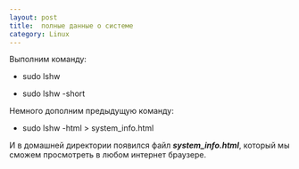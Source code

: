 ```yaml
---
layout: post
title:  полные данные о системе
category: Linux
---
```


Выполним команду:

* sudo lshw

* sudo lshw -short

Немного дополним предыдущую команду:

* sudo lshw -html > system_info.html

И в домашней директории появился файл ***system_info.html***,
который мы сможем просмотреть в любом интернет браузере.

